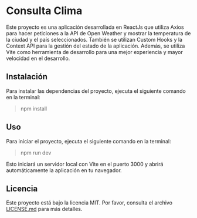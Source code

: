 # Consulta Clima

Este proyecto es una aplicación desarrollada en ReactJs que utiliza Axios para hacer peticiones a la API de Open Weather y mostrar la temperatura de la ciudad y el país seleccionados. También se utilizan Custom Hooks y la Context API para la gestión del estado de la aplicación. Además, se utiliza Vite como herramienta de desarrollo para una mejor experiencia y mayor velocidad en el desarrollo.

## Instalación

Para instalar las dependencias del proyecto, ejecuta el siguiente comando en la terminal:

> npm install

## Uso

Para iniciar el proyecto, ejecuta el siguiente comando en la terminal:

> npm run dev

Esto iniciará un servidor local con Vite en el puerto 3000 y abrirá automáticamente la aplicación en tu navegador.

## Licencia

Este proyecto está bajo la licencia MIT. Por favor, consulta el archivo [LICENSE.md](LICENSE.md) para más detalles.
